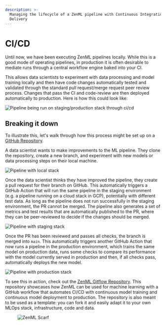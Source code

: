 ```yaml
---
description: >-
  Managing the lifecycle of a ZenML pipeline with Continuous Integration and
  Delivery
---
```


# CI/CD

Until now, we have been executing ZenML pipelines locally. While this is a good mode of operating pipelines, in production it is often desirable to mediate runs through a central workflow engine baked into your CI.

This allows data scientists to experiment with data processing and model training locally and then have code changes automatically tested and validated through the standard pull request/merge request peer review process. Changes that pass the CI and code-review are then deployed automatically to production. Here is how this could look like:

![Pipeline being run on staging/production stack through ci/cd](../../../.gitbook/assets/ci\_cd\_overall.png)

## Breaking it down

To illustrate this, let's walk through how this process might be set up on a [GitHub Repository](https://github.com/zenml-io/zenml-gitflow).

A data scientist wants to make improvements to the ML pipeline. They clone the repository, create a new branch, and experiment with new models or data processing steps on their local machine.

![Pipeline with local stack](../../../.gitbook/assets/ci\_cd\_local.png)

Once the data scientist thinks they have improved the pipeline, they create a pull request for their branch on GitHub. This automatically triggers a GitHub Action that will run the same pipeline in the staging environment (e.g. a pipeline running on a cloud stack in GCP), potentially with different test data. As long as the pipeline does not run successfully in the staging environment, the PR cannot be merged. The pipeline also generates a set of metrics and test results that are automatically published to the PR, where they can be peer-reviewed to decide if the changes should be merged.

![Pipeline with staging stack](../../../.gitbook/assets/ci\_cd\_staging.png)

Once the PR has been reviewed and passes all checks, the branch is merged into `main`. This automatically triggers another GitHub Action that now runs a pipeline in the production environment, which trains the same model on production data, runs some checks to compare its performance with the model currently served in production and then, if all checks pass, automatically deploys the new model.

![Pipeline with production stack](../../../.gitbook/assets/ci\_cd\_prod.png)

To see this in action, check out the [ZenML Gitflow Repository](https://github.com/zenml-io/zenml-gitflow/). This repository showcases how ZenML can be used for machine learning with a GitHub workflow that automates CI/CD with continuous model training and continuous model deployment to production. The repository is also meant to be used as a template: you can fork it and easily adapt it to your own MLOps stack, infrastructure, code and data.

<figure><img src="https://static.scarf.sh/a.png?x-pxid=f0b4f458-0a54-4fcd-aa95-d5ee424815bc" alt="ZenML Scarf"><figcaption></figcaption></figure>
